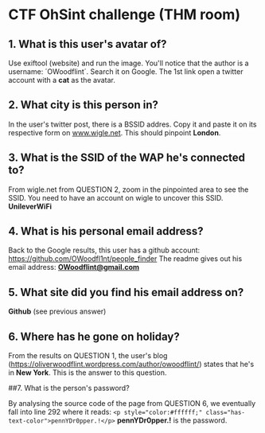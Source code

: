 # CTF OhSint challenge (THM room)

## 1. What is this user's avatar of?

Use exiftool (website) and run the image. You'll notice that the author is a username: ´OWoodflint´.
Search it on Google. The 1st link open a twitter account with a **cat** as the avatar.

## 2. What city is this person in?

In the user's twitter post, there is a BSSID addres. Copy it and paste it on its respective form on www.wigle.net.
This should pinpoint **London**.

## 3. What is the SSID of the WAP he's connected to?

From wigle.net from QUESTION 2, zoom in the pinpointed area to see the SSID. You need to have an account on wigle to uncover this SSID. **UnileverWiFi**

## 4. What is his personal email address?

Back to the Google results, this user has a github account: https://github.com/OWoodfl1nt/people_finder
The readme gives out his email address: **OWoodflint@gmail.com**

## 5. What site did you find his email address on?

**Github** (see previous answer)
 
## 6. Where has he gone on holiday?

From the results on QUESTION 1, the user's blog (https://oliverwoodflint.wordpress.com/author/owoodflint/) states that he's in **New York**. This is the answer to this question.

##7. What is the person's password?

By analysing the source code of the page from QUESTION 6, we eventually fall into line 292 where it reads: `<p style="color:#ffffff;" class="has-text-color">pennYDr0pper.!</p>`
**pennYDr0pper.!** is the password.